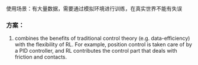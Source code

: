 使用场景：有大量数据，需要通过模拟环境进行训练，在真实世界不能有失误



### 方案：

1.  combines the benefits of traditional control theory (e.g. data-efficiency) with the flexibility of RL.  For example, position control is taken care of by a PID controller, and RL contributes the control part that deals with friction and contacts. 